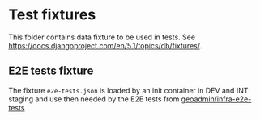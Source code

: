 # Test fixtures

This folder contains data fixture to be used in tests. See https://docs.djangoproject.com/en/5.1/topics/db/fixtures/.

## E2E tests fixture

The fixture `e2e-tests.json` is loaded by an init container in DEV and INT staging and use then needed by the E2E tests from [geoadmin/infra-e2e-tests](https://github.com/geoadmin/infra-e2e-tests)
